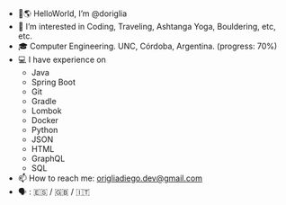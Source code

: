 - 👋🌎 HelloWorld, I’m @doriglia
- 👀 I’m interested in Coding, Traveling, Ashtanga Yoga, Bouldering, etc, etc.
- 🎓 Computer Engineering. UNC, Córdoba, Argentina. (progress: 70%)
- 💻 I have experience on 
  - Java  
  - Spring Boot
  - Git
  - Gradle
  - Lombok
  - Docker
  - Python
  - JSON
  - HTML
  - GraphQL
  - SQL
- 📫 How to reach me: origliadiego.dev@gmail.com 
- 🗣️ : 🇪🇸 / 🇬🇧 / 🇮🇹

<!---
doriglia/doriglia is a ✨ special ✨ repository because its `README.md` (this file) appears on your GitHub profile.
You can click the Preview link to take a look at your changes.
--->
